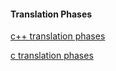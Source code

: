 #### Translation Phases

[c++ translation phases](http://en.cppreference.com/w/cpp/language/translation_phases)

[c translation phases](http://en.cppreference.com/w/c/language/translation_phases)